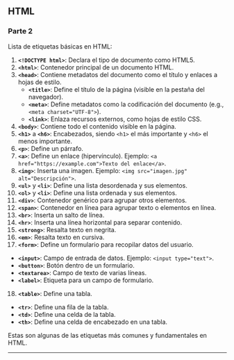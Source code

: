 ## HTML

### Parte 2

Lista de etiquetas básicas en HTML:

1. **`<!DOCTYPE html>`**: Declara el tipo de documento como HTML5.
2. **`<html>`**: Contenedor principal de un documento HTML.
3. **`<head>`**: Contiene metadatos del documento como el título y enlaces a hojas de estilo.
   - **`<title>`**: Define el título de la página (visible en la pestaña del navegador).
   - **`<meta>`**: Define metadatos como la codificación del documento (e.g., `<meta charset="UTF-8">`).
   - **`<link>`**: Enlaza recursos externos, como hojas de estilo CSS.
4. **`<body>`**: Contiene todo el contenido visible en la página.
5. **`<h1>`** a **`<h6>`**: Encabezados, siendo `<h1>` el más importante y `<h6>` el menos importante.
6. **`<p>`**: Define un párrafo.
7. **`<a>`**: Define un enlace (hipervínculo). Ejemplo: `<a href="https://example.com">Texto del enlace</a>`.
8. **`<img>`**: Inserta una imagen. Ejemplo: `<img src="imagen.jpg" alt="Descripción">`.
9. **`<ul>`** y **`<li>`**: Define una lista desordenada y sus elementos.
10. **`<ol>`** y **`<li>`**: Define una lista ordenada y sus elementos.
11. **`<div>`**: Contenedor genérico para agrupar otros elementos.
12. **`<span>`**: Contenedor en línea para agrupar texto o elementos en línea.
13. **`<br>`**: Inserta un salto de línea.
14. **`<hr>`**: Inserta una línea horizontal para separar contenido.
15. **`<strong>`**: Resalta texto en negrita.
16. **`<em>`**: Resalta texto en cursiva.
17. **`<form>`**: Define un formulario para recopilar datos del usuario.
   - **`<input>`**: Campo de entrada de datos. Ejemplo: `<input type="text">`.
   - **`<button>`**: Botón dentro de un formulario.
   - **`<textarea>`**: Campo de texto de varias líneas.
   - **`<label>`**: Etiqueta para un campo de formulario.
18. **`<table>`**: Define una tabla.
   - **`<tr>`**: Define una fila de la tabla.
   - **`<td>`**: Define una celda de la tabla.
   - **`<th>`**: Define una celda de encabezado en una tabla.

Estas son algunas de las etiquetas más comunes y fundamentales en HTML.

--- 